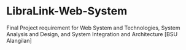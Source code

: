 # LibraLink-Web-System
Final Project requirement for Web System and Technologies, System Analysis and Design, and System Integration and Architecture [BSU Alangilan]
